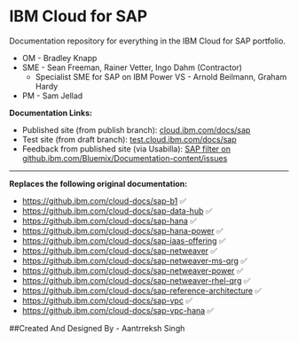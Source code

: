 # IBM Cloud for SAP
Documentation repository for everything in the IBM Cloud for SAP portfolio.

* OM - Bradley Knapp
* SME - Sean Freeman, Rainer Vetter, Ingo Dahm (Contractor)
  * Specialist SME for SAP on IBM Power VS - Arnold Beilmann, Graham Hardy
* PM - Sam Jellad


**Documentation Links:**

- Published site (from publish branch): [cloud.ibm.com/docs/sap](https://cloud.ibm.com/docs/sap)
- Test site (from draft branch): [test.cloud.ibm.com/docs/sap](https://test.cloud.ibm.com/docs/sap)
- Feedback from published site (via Usabilla): [SAP filter on github.ibm.com/Bluemix/Documentation-content/issues](https://github.ibm.com/Bluemix/Documentation-content/issues?q=is%3Aissue+label%3Asap)

----

**Replaces the following original documentation:**
- https://github.ibm.com/cloud-docs/sap-b1 :white_check_mark: 
- https://github.ibm.com/cloud-docs/sap-data-hub :white_check_mark: 
- https://github.ibm.com/cloud-docs/sap-hana :white_check_mark: 
- https://github.ibm.com/cloud-docs/sap-hana-power :white_check_mark: 
- https://github.ibm.com/cloud-docs/sap-iaas-offering :white_check_mark: 
- https://github.ibm.com/cloud-docs/sap-netweaver :white_check_mark: 
- https://github.ibm.com/cloud-docs/sap-netweaver-ms-qrg :white_check_mark: 
- https://github.ibm.com/cloud-docs/sap-netweaver-power :white_check_mark: 
- https://github.ibm.com/cloud-docs/sap-netweaver-rhel-qrg :white_check_mark: 
- https://github.ibm.com/cloud-docs/sap-reference-architecture :white_check_mark: 
- https://github.ibm.com/cloud-docs/sap-vpc :white_check_mark: 
- https://github.ibm.com/cloud-docs/sap-vpc-hana :white_check_mark: 


##Created And Designed By - Aantrreksh Singh
